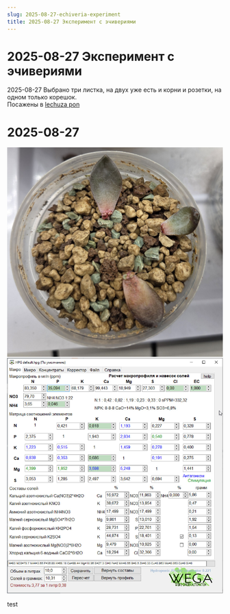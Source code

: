 ```yaml
---
slug: 2025-08-27-echiveria-experiment
title: 2025-08-27 Эксперимент с эчивериями
---
```

# 2025-08-27 Эксперимент с эчивериями

2025-08-27 Выбрано три листка, на двух уже есть и корни и розетки, на одном только корешок.  
Посажены в [lechuza pon](/growing/substrat/lechuza-pon.md)
# 2025-08-27

<!-- truncate -->

![test](/img/2025-08-27-echiveria-experiment/echiveria.jpg)
![test](/img/2025-08-27-echiveria-experiment/hpg_1-1-1.jpg)

test
